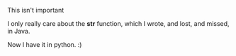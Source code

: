 This isn't important

I only really care about the __str__ function, which I wrote,
and lost, and missed, in Java.

Now I have it in python. :)
